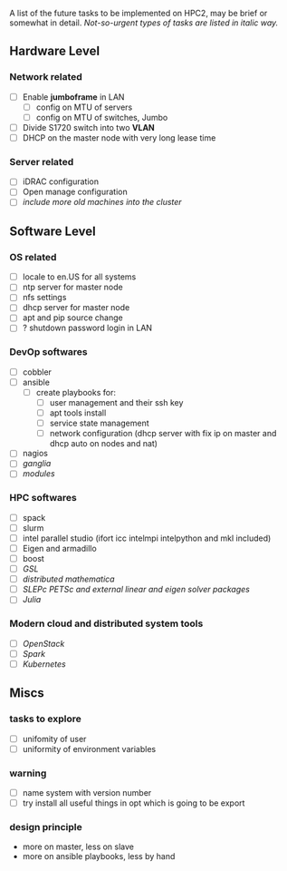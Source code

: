 A list of the future tasks to be implemented on HPC2, may be brief or somewhat in detail. *Not-so-urgent types of tasks are listed in italic way.*

## Hardware Level

### Network related

- [ ] Enable **jumboframe** in LAN
  - [ ] config on MTU of servers
  - [ ] config on MTU of switches, Jumbo
- [ ] Divide S1720 switch into two **VLAN**
- [ ] DHCP on the master node with very long lease time

### Server related

- [ ] iDRAC configuration
- [ ] Open manage configuration
- [ ] *include more old machines into the cluster*

## Software Level

### OS related

- [ ] locale to en.US for all systems
- [ ] ntp server for master node
- [ ] nfs settings
- [ ] dhcp server for master node
- [ ] apt and pip source change
- [ ] ? shutdown password login in LAN

### DevOp softwares

- [ ] cobbler
- [ ] ansible
  - [ ] create playbooks for:
    - [ ] user management and their ssh key
    - [ ] apt tools install
    - [ ] service state management
    - [ ] network configuration (dhcp server with fix ip on master and dhcp auto on nodes and nat)
- [ ] nagios
- [ ] *ganglia*
- [ ] *modules*

### HPC softwares

- [ ] spack
- [ ] slurm
- [ ] intel parallel studio (ifort icc intelmpi intelpython and mkl included)
- [ ] Eigen and armadillo
- [ ] boost
- [ ] *GSL*
- [ ] *distributed mathematica*
- [ ] *SLEPc PETSc and external linear and eigen solver packages*
- [ ] *Julia*

### Modern cloud and distributed system tools

- [ ] *OpenStack*
- [ ] *Spark*
- [ ] *Kubernetes*

## Miscs

### tasks to explore

- [ ] unifomity of user
- [ ] uniformity of environment variables

### warning

- [ ] name system with version number
- [ ] try install all useful things in opt which is going to be export

### design principle

* more on master, less on slave
* more on ansible playbooks, less by hand

